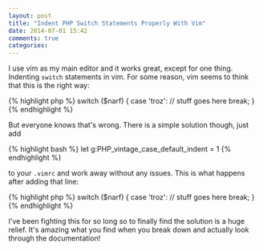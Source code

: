 ```yaml
---
layout: post
title: "Indent PHP Switch Statements Properly With Vim"
date: 2014-07-01 15:42
comments: true
categories: 
---
```

I use vim as my main editor and it works great, except for one thing. Indenting `switch`
statements in vim. For some reason, vim seems to think that this is the right way:

{% highlight php %}
switch ($narf) {
case 'troz':
    // stuff goes here
    break;
}
{% endhighlight %}

But everyone knows that's wrong. There is a simple solution though, just add

{% highlight bash %}
let g:PHP_vintage_case_default_indent = 1
{% endhighlight %}

to your `.vimrc` and work away without any issues. This is what happens after adding
that line:

{% highlight php %}
switch ($narf) {
    case 'troz':
        // stuff goes here
        break;
}
{% endhighlight %}

I've been fighting this for so long so to finally find the solution is a huge relief.
It's amazing what you find when you break down and actually look through the 
documentation!
